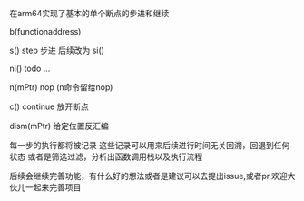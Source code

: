 在arm64实现了基本的单个断点的步进和继续

b(functionaddress)

s() step 步进 后续改为 si()

ni() todo ...

n(mPtr) nop (n命令留给nop)

c() continue 放开断点

dism(mPtr) 给定位置反汇编

每一步的执行都将被记录
这些记录可以用来后续进行时间无关回溯，回退到任何状态
或者是筛选过滤，分析出函数调用栈以及执行流程

后续会继续完善功能，有什么好的想法或者是建议可以去提出issue,或者pr,欢迎大伙儿一起来完善项目
